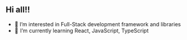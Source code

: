## Hi all!!

- 🧐 I’m interested in Full-Stack development framework and libraries
- 🚀  I’m currently learning React, JavaScript, TypeScript



<!--
[![eliaset096's GitHub stats](https://github-readme-stats.vercel.app/api?username=eliaset096&&show_icons=true&theme=dracula)](https://github.com/anuraghazra/github-readme-stats) 
-->

<!--
// [![Top Langs](https://github-readme-stats.vercel.app/api/top-langs/?username=eliaset096&hide_progress=false&theme=dracula&layout=compact)](https://github.com/anuraghazra/github-readme-stats)
-->

